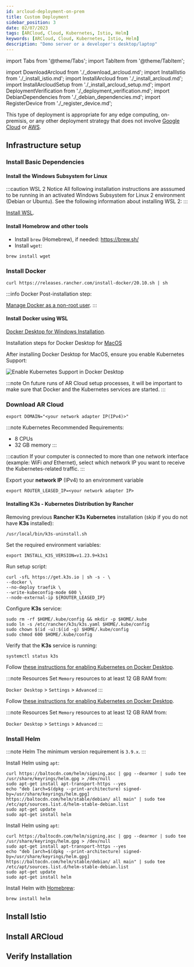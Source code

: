 ```yaml
---
id: arcloud-deployment-on-prem
title: Custom Deployment
sidebar_position: 3
date: 02/07/2023
tags: [ARCloud, Cloud, Kubernetes, Istio, Helm]
keywords: [ARCloud, Cloud, Kubernetes, Istio, Helm]
description: "Demo server or a developer's desktop/laptop"
---
```

import Tabs from '@theme/Tabs';
import TabItem from '@theme/TabItem';

import DownloadArcloud from './_download_arcloud.md';
import InstallIstio from './_install_istio.md';
import InstallArcloud from './_install_arcloud.md';
import InstallArcloudSetup from './_install_arcloud_setup.md';
import DeploymentVerification from './_deployment_verification.md';
import DebianDependencies from './_debian_dependencies.md';
import RegisterDevice from './_register_device.md';

This type of deployment is appropriate for any edge computing, on-premisis, or any other deployment strategy that does not involve [Google Cloud](/docs/guides/arcloud/arcloud-deployment-gcp) or [AWS](/docs/guides/arcloud/arcloud-deployment-aws).

## Infrastructure setup

### Install Basic Dependencies

<Tabs groupId="operating-systems">
  <TabItem value="linux" label="Debian/Ubuntu" default>

<DebianDependencies />

  </TabItem>
  <TabItem value="windows" label="Windows">

#### Install the Windows Subsystem for Linux

:::caution WSL 2 Notice
All following installation instructions are asssumed to be running in an activated Windows Subsystem for Linux 2 environment (Debian or Ubuntu). See the following information about installing WSL 2:
:::

[Install WSL](https://learn.microsoft.com/en-us/windows/wsl/install).

<DebianDependencies />

  </TabItem>
  <TabItem value="macos" label="MacOS">

#### Install Homebrow and other tools

- Install `brew` (Homebrew), if needed: https://brew.sh/
- Install `wget`:

```shell
brew install wget
```

  </TabItem>
</Tabs>

### Install Docker

<Tabs groupId="operating-systems">
  <TabItem value="linux" label="Debian/Ubuntu" default>

```shell
curl https://releases.rancher.com/install-docker/20.10.sh | sh
```

:::info Docker
Post-installation step:

[Manage Docker as a non-root user](https://docs.docker.com/engine/install/linux-postinstall/).
:::

  </TabItem>
  <TabItem value="windows" label="Windows">

#### Install Docker using WSL

[Docker Desktop for Windows Installation](https://docs.docker.com/desktop/install/windows-install/).

  </TabItem>
  <TabItem value="macos" label="MacOS">

Installation steps for Docker Desktop for [MacOS](https://docs.docker.com/desktop/install/mac-install/)

After installing Docker Desktop for MacOS, ensure you enable Kubernetes Support:

![Enable Kubernetes Support in Docker Desktop](/img/arcloud/macos-docker-kubernetes.png)

:::note
On future runs of AR Cloud setup processes, it will be important to make sure that Docker and the Kubernetes services are started.
:::

  </TabItem>
</Tabs>

### Download AR Cloud

<DownloadArcloud />

```shell
export DOMAIN="<your network adapter IP(IPv4)>"
```

:::note Kubernetes
Recommended Requirements:

- 8 CPUs
- 32 GB memory
:::

:::caution
If your computer is connected to more than one network interface (example: WiFi *and* Ethernet), select which network IP you want to receive the Kubernetes-related traffic.
:::

Export your **network IP** (IPv4) to an environment variable

```shell
export ROUTER_LEASED_IP=<your network adapter IP>
```

<Tabs groupId="operating-systems">
  <TabItem value="linux" label="Debian/Ubuntu" default>

#### Installing K3s - Kubernetes Distribution by Rancher

Removing previous **Rancher K3s** **Kubernetes** installation (skip if you do not have **K3s** installed):

```shell
/usr/local/bin/k3s-uninstall.sh
```

Set the required environment variables:

```shell
export INSTALL_K3S_VERSION=v1.23.9+k3s1
```

Run setup script:

```shell showLineNumbers
curl -sfL https://get.k3s.io | sh -s - \
--docker \
--no-deploy traefik \
--write-kubeconfig-mode 600 \
--node-external-ip ${ROUTER_LEASED_IP}
```

Configure **K3s** service:

```shell showLineNumbers
sudo rm -rf $HOME/.kube/config && mkdir -p $HOME/.kube
sudo ln -s /etc/rancher/k3s/k3s.yaml $HOME/.kube/config
sudo chown $(id -u):$(id -g) $HOME/.kube/config
sudo chmod 600 $HOME/.kube/config
```

Verify that the **K3s** service is running:

```shell
systemctl status k3s
```

  </TabItem>
  <TabItem value="windows" label="Windows">

Follow [these instructions for enabling Kubernetes on Docker Desktop](https://docs.docker.com/desktop/kubernetes/).

:::note Resources
Set `Memory` resources to at least 12 GB RAM from:

`Docker Desktop` > `Settings` > `Advanced`
:::

  </TabItem>
  <TabItem value="macos" label="MacOS">

Follow [these instructions for enabling Kubernetes on Docker Desktop](https://docs.docker.com/desktop/kubernetes/).

:::note Resources
Set `Memory` resources to at least 12 GB RAM from:

`Docker Desktop` > `Settings` > `Advanced`
:::

  </TabItem>
</Tabs>

### Install Helm

:::note Helm
The minimum version requirement is `3.9.x`.
:::

<Tabs groupId="operating-systems">
  <TabItem value="linux" label="Debian/Ubuntu" default>

Install Helm using `apt`:

```shell showLineNumbers
curl https://baltocdn.com/helm/signing.asc | gpg --dearmor | sudo tee /usr/share/keyrings/helm.gpg > /dev/null
sudo apt-get install apt-transport-https --yes
echo "deb [arch=$(dpkg --print-architecture) signed-by=/usr/share/keyrings/helm.gpg] https://baltocdn.com/helm/stable/debian/ all main" | sudo tee /etc/apt/sources.list.d/helm-stable-debian.list
sudo apt-get update
sudo apt-get install helm
```

  </TabItem>
  <TabItem value="windows" label="Windows">

Install Helm using `apt`:

```shell showLineNumbers
curl https://baltocdn.com/helm/signing.asc | gpg --dearmor | sudo tee /usr/share/keyrings/helm.gpg > /dev/null
sudo apt-get install apt-transport-https --yes
echo "deb [arch=$(dpkg --print-architecture) signed-by=/usr/share/keyrings/helm.gpg] https://baltocdn.com/helm/stable/debian/ all main" | sudo tee /etc/apt/sources.list.d/helm-stable-debian.list
sudo apt-get update
sudo apt-get install helm
```

  </TabItem>
  <TabItem value="macos" label="MacOS">

Install Helm with [Homebrew](https://helm.sh/docs/intro/install/#from-homebrew-macos):

```shell
brew install helm
```

  </TabItem>
</Tabs>

## Install Istio

<InstallIstio />

## Install ARCloud

<InstallArcloud />

<InstallArcloudSetup />

## Verify Installation

<DeploymentVerification />

<RegisterDevice />
